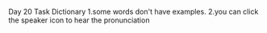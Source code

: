 Day 20 Task Dictionary 
1.some words don't have examples.
2.you can click the speaker icon to hear the pronunciation
